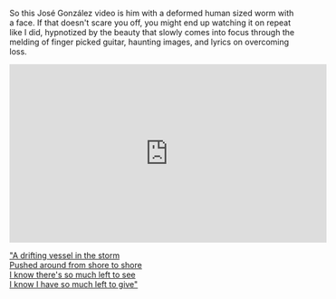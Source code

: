So this José González video is him with a deformed human sized worm with a face. If that doesn't scare you off, you might end up watching it on repeat like I did, hypnotized by the beauty that slowly comes into focus through the melding of finger picked guitar, haunting images, and lyrics on overcoming loss.

<iframe width="560" height="315" src="https://www.youtube.com/embed/8jA9xta0V58" frameborder="0" allowfullscreen></iframe>

<a href="http://genius.com/Jose-gonzalez-open-book-lyrics/">"A drifting vessel in the storm<br/>
Pushed around from shore to shore<br/>
I know there's so much left to see<br/>
I know I have so much left to give"</a>